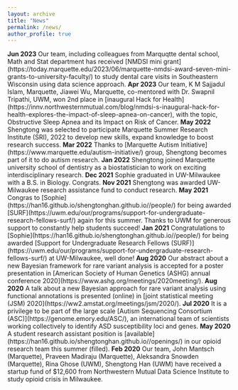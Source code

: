 ```yaml
---
layout: archive
title: "News"
permalink: /news/
author_profile: true
---
```


<span style="font-size:1.0em;">
<b>Jun 2023</b> Our team, including colleagues from Marquqtte dental school, Math and Stat department has received [NMDSI mini grant](https://today.marquette.edu/2023/06/marquette-nmdsi-award-seven-mini-grants-to-university-faculty/) to study dental care visits in Southeastern Wisconsin using data science approach.  </span>


<span style="font-size:1.0em;">
<b>Apr 2023</b> Our team, K M Sajjadul Islam, Marquette, Jiawei Wu, Marquette, co-mentored with Dr. Swapnil Tripathi, UWM, won 2nd place in [inaugural Hack for Health](https://innv.northwesternmutual.com/blog/nmdsi-s-inaugural-hack-for-health-explores-the-impact-of-sleep-apnea-on-cancer), with the topic, Obstructive Sleep Apnea and its Impact on Risk of Cancer.  </span>


<span style="font-size:1.0em;">
<b>May 2022</b> Shengtong was selected to participate Marquette Summer Research Institute (SRI), 2022 to develop new skills, expand knowledge to boost  research success.   </span>

<span style="font-size:1.0em;">
<b>Mar 2022</b> Thanks to [Marquette Autism Initiative](https://www.marquette.edu/autism-initiative/) group, Shengtong becomes part of it to do autism  research.   </span>

<span style="font-size:1.0em;">
<b>Jan 2022</b> Shengtong joined Marquette university school of dentistry as a biostatistician to work on exciting interdisciplinary research.   </span>

<span style="font-size:1.0em;">
<b>Dec 2021</b> Sophie graduated in UW-Milwaukee with a B.S. in Biology. Congrats.    </span> 
 


<span style="font-size:1.0em;">
<b>Nov 2021</b> Shengtong was awarded UW-Milwaukee research assistance fund to conduct research.   </span> 



<span style="font-size:1.0em;">
<b>May 2021</b> Congras to [Sophie](https://han16.github.io/shengtonghan.github.io//people/) for being awarded [SURF](https://uwm.edu/our/programs/support-for-undergraduate-research-fellows-surf/) again for this summer. Thanks to UWM for generous support to constantly help students succeed!  </span> 

<span style="font-size:1.0em;">
<b>Jan 2021</b> Congratulations to [Sophie](https://han16.github.io/shengtonghan.github.io//people/) for being awarded [Support for Undergraduate Research Fellows (SURF)](https://uwm.edu/our/programs/support-for-undergraduate-research-fellows-surf/) at UW-Milwaukee, well done!  </span> 


<span style="font-size:1.0em;">
<b>Aug 2020</b> Our abstract about a new Bayesian framework for rare variant analysis is accepted for a poster presentation in [American Society of Human Genetics (ASHG) annual conference 2020](https://www.ashg.org/meetings/2020meeting/). </span> 


<span style="font-size:1.0em;">
<b>Aug 2020</b> A talk about a new Bayesian approach for rare variant analysis using functional annotations is presented (online) in [joint statistical meeting (JSM) 2020](https://ww2.amstat.org/meetings/jsm/2020/). </span> 



<span style="font-size:1.0em;">
<b>Jul 2020</b> It is a privilege to be part of the large scale [Autism Sequencing Consortium (ASC)](https://genome.emory.edu/ASC/), an international team of scientists working collectively to identify ASD susceptibility loci and genes. </span> 


<span style="font-size:1.0em;">
<b>May 2020</b> A student research assistant position is [available](https://han16.github.io/shengtonghan.github.io//openings/) in our opioid research team this summer (filled). </span> 


<span style="font-size:1.0em;">
<b>Feb 2020</b> Our team, John Mantsch (Marquette), Praveen Madiraju (Marquette), Aleksandra Snowden (Marquette), Rina Ghose (UWM), Shengtong Han (UWM) have received a startup fund of  $12,600 from Northwestern Mutual Data Science Institute to study opioid crisis in Milwaukee. </span>
